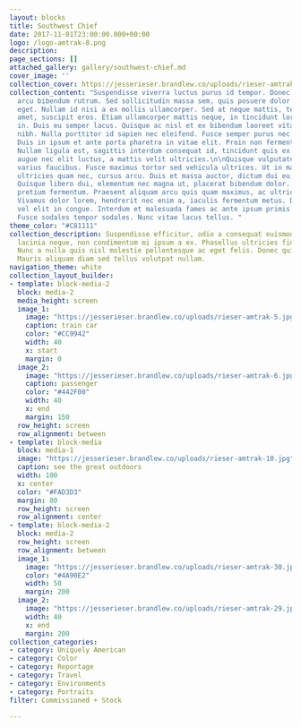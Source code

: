 ```yaml
---
layout: blocks
title: Southwest Chief
date: 2017-11-01T23:00:00.000+00:00
logo: /logo-amtrak-8.png
description: 
page_sections: []
attached_gallery: gallery/southwest-chief.md
cover_image: ''
collection_cover: https://jesserieser.brandlew.co/uploads/rieser-amtrak-2.jpg
collection_content: "Suspendisse viverra luctus purus id tempor. Donec id magna vitae
  arcu bibendum rutrum. Sed sollicitudin massa sem, quis posuere dolor vestibulum
  eget. Nullam id nisi a ex mollis ullamcorper. Sed at neque mattis, tempor sem sit
  amet, suscipit eros. Etiam ullamcorper mattis neque, in tincidunt lorem aliquam
  in. Duis eu semper lacus. Quisque ac nisl et ex bibendum laoreet vitae sit amet
  nibh. Nulla porttitor id sapien nec eleifend. Fusce semper purus nec gravida efficitur.
  Duis in ipsum et ante porta pharetra in vitae elit. Proin non fermentum sapien.
  Nullam ligula est, sagittis interdum consequat id, tincidunt quis ex. Duis iaculis
  augue nec elit luctus, a mattis velit ultricies.\n\nQuisque vulputate lorem quis
  varius faucibus. Fusce maximus tortor sed vehicula ultrices. Ut in magna tempor,
  ultricies quam nec, cursus arcu. Duis et massa auctor, dictum dui eu, feugiat leo.
  Quisque libero dui, elementum nec magna ut, placerat bibendum dolor. Nunc porta
  pretium fermentum. Praesent aliquam arcu quis quam maximus, ac ultricies nibh euismod.
  Vivamus dolor lorem, hendrerit nec enim a, iaculis fermentum metus. Duis dictum
  vel elit in congue. Interdum et malesuada fames ac ante ipsum primis in faucibus.
  Fusce sodales tempor sodales. Nunc vitae lacus tellus. "
theme_color: "#C81111"
collection_description: Suspendisse efficitur, odio a consequat euismod, turpis diam
  lacinia neque, non condimentum mi ipsum a ex. Phasellus ultricies finibus nisi.
  Nunc a nulla quis nisl molestie pellentesque ac eget felis. Donec quis neque dui.
  Mauris aliquam diam sed tellus volutpat nullam.
navigation_theme: white
collection_layout_builder:
- template: block-media-2
  block: media-2
  media_height: screen
  image_1:
    image: "https://jesserieser.brandlew.co/uploads/rieser-amtrak-5.jpg"
    caption: train car
    color: "#CC9942"
    width: 40
    x: start
    margin: 0
  image_2:
    image: "https://jesserieser.brandlew.co/uploads/rieser-amtrak-6.jpg"
    caption: passenger
    color: "#442F00"
    width: 40
    x: end
    margin: 150
  row_height: screen
  row_alignment: between
- template: block-media
  block: media-1
  image: "https://jesserieser.brandlew.co/uploads/rieser-amtrak-10.jpg"
  caption: see the great outdoors
  width: 100
  x: center
  color: "#FAD3D3"
  margin: 80
  row_height: screen
  row_alignment: center
- template: block-media-2
  block: media-2
  row_height: screen
  row_alignment: between
  image_1:
    image: "https://jesserieser.brandlew.co/uploads/rieser-amtrak-30.jpg"
    color: "#4A90E2"
    width: 50
    margin: 200
  image_2:
    image: "https://jesserieser.brandlew.co/uploads/rieser-amtrak-29.jpg"
    width: 40
    x: end
    margin: 200
collection_categories:
- category: Uniquely American
- category: Color
- category: Reportage
- category: Travel
- category: Environments
- category: Portraits
filter: Commissioned + Stock

---
```

